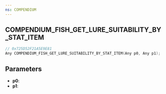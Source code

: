 ```yaml
---
ns: COMPENDIUM
---
```

## COMPENDIUM_FISH_GET_LURE_SUITABILITY_BY_STAT_ITEM

```c
// 0x725D52F21A5E9E81
Any COMPENDIUM_FISH_GET_LURE_SUITABILITY_BY_STAT_ITEM(Any p0, Any p1);
```

## Parameters
* **p0**:
* **p1**:
